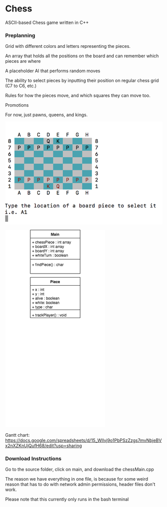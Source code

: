 # Chess
ASCII-based Chess game written in C++

### Preplanning

Grid with different colors and letters representing the pieces.

An array that holds all the positions on the board and can remember which pieces are where

A placeholder AI that performs random moves

The ability to select pieces by inputting their position on regular chess grid (C7 to C6, etc.)

Rules for how the pieces move, and which squares they can move too.

Promotions

For now, just pawns, queens, and kings.

![Chess GUI](https://github.com/Arcane-Panda/Chess/blob/master/images/realGUI.png)

![Class Diagram](https://github.com/Arcane-Panda/Chess/blob/master/chess%20(1).png)

Gantt chart: https://docs.google.com/spreadsheets/d/15_Wllvj9o1PbPSzZzgs7mvNbjeBVx2nXZKnUjQufH68/edit?usp=sharing


### Download Instructions
Go to the source folder, click on main, and download the chessMain.cpp

The reason we have everything in one file, is because for some weird reason that has to do with network admin permissions, header files don't work.

Please note that this currently only runs in the bash terminal
